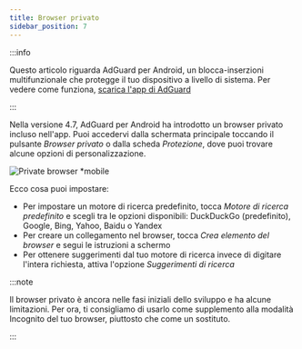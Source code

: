 ```yaml
---
title: Browser privato
sidebar_position: 7
---
```


:::info

Questo articolo riguarda AdGuard per Android, un blocca-inserzioni multifunzionale che protegge il tuo dispositivo a livello di sistema. Per vedere come funziona, [scarica l'app di AdGuard](https://agrd.io/download-kb-adblock)

:::

Nella versione 4.7, AdGuard per Android ha introdotto un browser privato incluso nell'app. Puoi accedervi dalla schermata principale toccando il pulsante _Browser privato_ o dalla scheda _Protezione_, dove puoi trovare alcune opzioni di personalizzazione.

![Private browser \*mobile](https://cdn.adtidy.org/content/release_notes/ad_blocker/android/v4.7/agpb_en.png)

Ecco cosa puoi impostare:

- Per impostare un motore di ricerca predefinito, tocca _Motore di ricerca predefinito_ e scegli tra le opzioni disponibili: DuckDuckGo (predefinito), Google, Bing, Yahoo, Baidu o Yandex
- Per creare un collegamento nel browser, tocca _Crea elemento del browser_ e segui le istruzioni a schermo
- Per ottenere suggerimenti dal tuo motore di ricerca invece di digitare l'intera richiesta, attiva l'opzione _Suggerimenti di ricerca_

:::note

Il browser privato è ancora nelle fasi iniziali dello sviluppo e ha alcune limitazioni. Per ora, ti consigliamo di usarlo come supplemento alla modalità Incognito del tuo browser, piuttosto che come un sostituto.

:::
